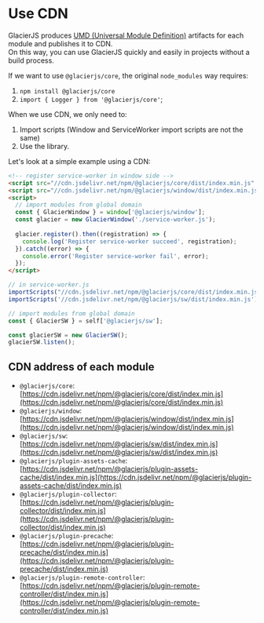 # Use CDN

GlacierJS produces [UMD (Universal Module Definition)](https://github.com/umdjs/umd) artifacts for each module and publishes it to CDN.    
On this way, you can use GlacierJS quickly and easily in projects without a build process.    

If we want to use `@glacierjs/core`, the original `node_modules` way requires:
1. `npm install @glacierjs/core`
2. `import { Logger } from '@glacierjs/core'`;

When we use CDN, we only need to:    
1. Import scripts (Window and ServiceWorker import scripts are not the same)
2. Use the library.

Let's look at a simple example using a CDN:

```html
<!-- register service-worker in window side -->
<script src="//cdn.jsdelivr.net/npm/@glacierjs/core/dist/index.min.js" ></script>
<script src="//cdn.jsdelivr.net/npm/@glacierjs/window/dist/index.min.js" ></script>
<script>
  // import modules from global domain
  const { GlacierWindow } = window['@glacierjs/window'];
  const glacier = new GlacierWindow('./service-worker.js');
  
  glacier.register().then((registration) => {
    console.log('Register service-worker succeed', registration);
  }).catch((error) => {
    console.error('Register service-worker fail', error);
  });
</script>
```

```javascript
// in service-worker.js
importScripts("//cdn.jsdelivr.net/npm/@glacierjs/core/dist/index.min.js");
importScripts('//cdn.jsdelivr.net/npm/@glacierjs/sw/dist/index.min.js');

// import modules from global domain
const { GlacierSW } = self['@glacierjs/sw'];

const glacierSW = new GlacierSW();
glacierSW.listen();
```


## CDN address of each module

- `@glacierjs/core`: [https://cdn.jsdelivr.net/npm/@glacierjs/core/dist/index.min.js](https://cdn.jsdelivr.net/npm/@glacierjs/core/dist/index.min.js)
- `@glacierjs/window`: [https://cdn.jsdelivr.net/npm/@glacierjs/window/dist/index.min.js](https://cdn.jsdelivr.net/npm/@glacierjs/window/dist/index.min.js)
- `@glacierjs/sw`: [https://cdn.jsdelivr.net/npm/@glacierjs/sw/dist/index.min.js](https://cdn.jsdelivr.net/npm/@glacierjs/sw/dist/index.min.js)
- `@glacierjs/plugin-assets-cache`: [https://cdn.jsdelivr.net/npm/@glacierjs/plugin-assets-cache/dist/index.min.js](https://cdn.jsdelivr.net/npm/@glacierjs/plugin-assets-cache/dist/index.min.js)
- `@glacierjs/plugin-collector`: [https://cdn.jsdelivr.net/npm/@glacierjs/plugin-collector/dist/index.min.js](https://cdn.jsdelivr.net/npm/@glacierjs/plugin-collector/dist/index.min.js)
- `@glacierjs/plugin-precache`: [https://cdn.jsdelivr.net/npm/@glacierjs/plugin-precache/dist/index.min.js](https://cdn.jsdelivr.net/npm/@glacierjs/plugin-precache/dist/index.min.js)
- `@glacierjs/plugin-remote-controller`: [https://cdn.jsdelivr.net/npm/@glacierjs/plugin-remote-controller/dist/index.min.js](https://cdn.jsdelivr.net/npm/@glacierjs/plugin-remote-controller/dist/index.min.js)